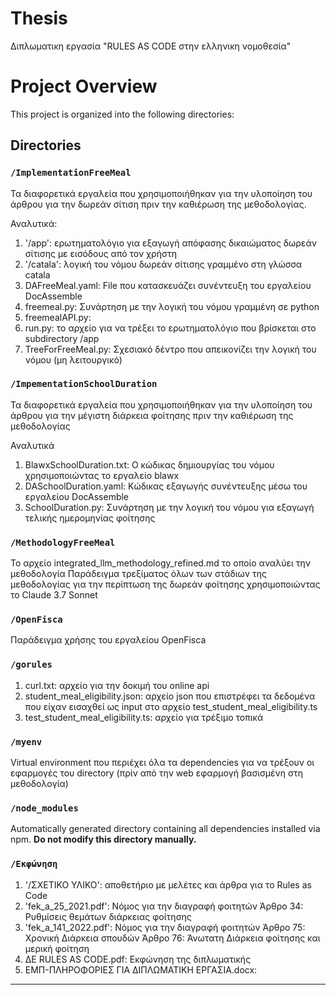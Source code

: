 # Thesis
Διπλωματικη εργασία "RULES AS CODE στην ελληνικη νομοθεσία"

# Project Overview
This project is organized into the following directories:

## Directories

### `/ImplementationFreeMeal`
Τα διαφορετικά εργαλεία που χρησιμοποιήθηκαν για την υλοποίηση του άρθρου για την δωρεάν σίτιση πριν την καθιέρωση της μεθοδολογίας. 

Αναλυτικά: 
1) '/app': ερωτηματολόγιο για εξαγωγή απόφασης δικαιώματος δωρεάν σίτισης με εισόδους από τον χρήστη
2) '/catala': λογική του νόμου δωρεάν σίτισης γραμμένο στη γλώσσα catala
3) DAFreeMeal.yaml: File που κατασκευάζει συνέντευξη του εργαλείου DocAssemble 
4) freemeal.py: Συνάρτηση με την λογική του νόμου γραμμένη σε python
5) freemealAPI.py: 
6) run.py: το αρχείο για να τρέξει το ερωτηματολόγιο που βρίσκεται στο subdirectory /app
7) TreeForFreeMeal.py: Σχεσιακό δέντρο που απεικονίζει την λογική του νόμου (μη λειτουργικό)

### `/ImpementationSchoolDuration`
Τα διαφορετικά εργαλεία που χρησιμοποιήθηκαν για την υλοποίηση του άρθρου για την μέγιστη διάρκεια φοίτησης πριν την καθιέρωση της μεθοδολογίας 

Αναλυτικά
1) BlawxSchoolDuration.txt: Ο κώδικας δημιουργίας του νόμου χρησιμοποιώντας το εργαλείο blawx
2) DASchoolDuration.yaml: Κώδικας εξαγωγής συνέντευξης μέσω του εργαλείου DocAssemble
3) SchoolDuration.py: Συνάρτηση με την λογική του νόμου για εξαγωγή τελικής ημερομηνίας φοίτησης 

### `/MethodologyFreeMeal`
Το αρχείο integrated_llm_methodology_refined.md το οποίο αναλύει την μεθοδολογία
Παράδειγμα τρεξίματος όλων των στάδιων της μεθοδολογίας για την περίπτωση της δωρεάν φοίτησης χρησιμοποιώντας το Claude 3.7 Sonnet

### `/OpenFisca`
Παράδειγμα χρήσης του εργαλείου OpenFisca

### `/gorules`
1) curl.txt: αρχείο για την δοκιμή του online api 
2) student_meal_eligibility.json: αρχείο json που επιστρέφει τα δεδομένα που είχαν εισαχθεί ως input στο αρχείο test_student_meal_eligibility.ts
3) test_student_meal_eligibility.ts: αρχείο για τρέξιμο τοπικά

### `/myenv`
Virtual environment που περιέχει όλα τα dependencies για να τρέξουν οι εφαρμογές του directory (πρίν από την web εφαρμογή βασισμένη στη μεθοδολογία)

### `/node_modules`
Automatically generated directory containing all dependencies installed via npm. **Do not modify this directory manually.**

### `/Εκφώνηση`
1) '/ΣΧΕΤΙΚΟ ΥΛΙΚΟ': αποθετήριο με μελέτες και άρθρα για το Rules as Code
2) 'fek_a_25_2021.pdf': Νόμος για την διαγραφή φοιτητών 
        Άρθρο 34: Ρυθμίσεις θεμάτων διάρκειας φοίτησης
3) 'fek_a_141_2022.pdf': Nόμος για την διαγραφή φοιτητών 
        Άρθρο 75: Χρονική Διάρκεια σπουδών
        Άρθρο 76: Άνωτατη Διάρκεια φοίτησης και μερική φοίτηση
4) ΔΕ RULES AS CODE.pdf: Εκφώνηση της διπλωματικής
5) ΕΜΠ-ΠΛΗΡΟΦΟΡΙΕΣ ΓΙΑ ΔΙΠΛΩΜΑΤΙΚΗ ΕΡΓΑΣΙΑ.docx: 




---